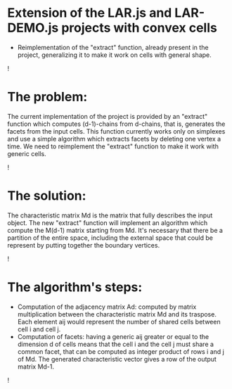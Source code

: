Extension of the LAR.js and LAR-DEMO.js projects with convex cells
===
* Reimplementation of the "extract" function, already present in the project, generalizing it to make it work on cells with general shape. 

!

The problem:
===
The current implementation of the project is provided by an "extract" function which computes (d-1)-chains from d-chains, that is, generates the facets from the input cells. This function currently works only on simplexes and use a simple algorithm which extracts facets by deleting one vertex a time. We need to reimplement the "extract" function to make it work with generic cells.

!

The solution: 
===
The characteristic matrix Md is the matrix that fully describes the input object.
The new "extract" function will implement an algorithm which compute the M(d-1) matrix starting from Md. 
It's necessary that there be a partition of the entire space, including the external space that could be represent by putting together the boundary vertices.

!

The algorithm's steps:
===
* Computation of the adjacency matrix Ad: computed by matrix multiplication between the characteristic matrix Md and its traspose. Each element aij would represent the number of shared cells between cell i and cell j.
* Computation of facets: having a generic aij greater or equal to the dimension d of cells means that the cell i and the cell j must share a common facet, that can be computed as integer product of rows i and j of Md. The generated characteristic vector gives a row of the output matrix Md-1.

!